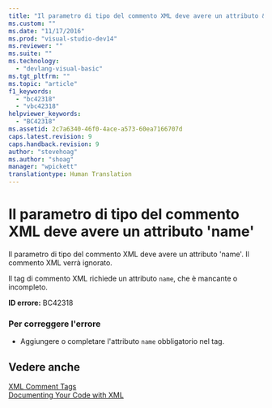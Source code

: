 ```yaml
---
title: "Il parametro di tipo del commento XML deve avere un attributo &#39;name&#39; | Microsoft Docs"
ms.custom: ""
ms.date: "11/17/2016"
ms.prod: "visual-studio-dev14"
ms.reviewer: ""
ms.suite: ""
ms.technology: 
  - "devlang-visual-basic"
ms.tgt_pltfrm: ""
ms.topic: "article"
f1_keywords: 
  - "bc42318"
  - "vbc42318"
helpviewer_keywords: 
  - "BC42318"
ms.assetid: 2c7a6340-46f0-4ace-a573-60ea7166707d
caps.latest.revision: 9
caps.handback.revision: 9
author: "stevehoag"
ms.author: "shoag"
manager: "wpickett"
translationtype: Human Translation
---
```

# Il parametro di tipo del commento XML deve avere un attributo &#39;name&#39;
Il parametro di tipo del commento XML deve avere un attributo 'name'. Il commento XML verrà ignorato.  
  
 Il tag di commento XML richiede un attributo `name`, che è mancante o incompleto.  
  
 **ID errore:** BC42318  
  
### Per correggere l'errore  
  
-   Aggiungere o completare l'attributo `name` obbligatorio nel tag.  
  
## Vedere anche  
 [XML Comment Tags](../../visual-basic/language-reference/xmldoc/recommended-xml-tags-for-documentation-comments.md)   
 [Documenting Your Code with XML](../../visual-basic/programming-guide/program-structure/documenting-your-code-with-xml.md)